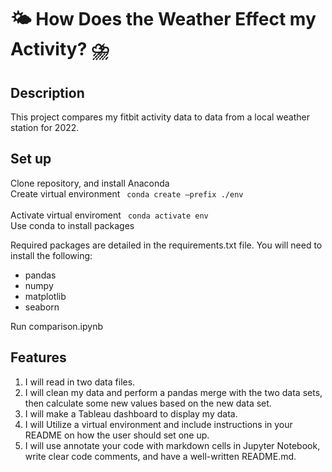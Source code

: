# 🌤 How Does the Weather Effect my Activity? ⛈
## Description
This project compares my fitbit activity data to data from a local weather station for 2022. 

## Set up
Clone repository, and install Anaconda  
Create virtual environment <code> conda create –prefix ./env </code>  
Activate virtual enviroment <code> conda activate env </code>  
Use conda to install packages

Required packages are detailed in the requirements.txt file. 
You will need to install the following:
- pandas
- numpy
- matplotlib
- seaborn 

Run comparison.ipynb

## Features
1. I will read in two data files.
2. I will clean my data and perform a pandas merge with the two data sets, then calculate some new values based on the new data set.
3. I will make a Tableau dashboard to display my data.
4. I will Utilize a virtual environment and include instructions in your README on how the user should set one up.
5. I will use annotate your code with markdown cells in Jupyter Notebook, write clear code comments, and have a well-written README.md. 
